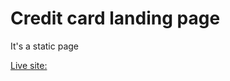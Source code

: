 # Credit card landing page

It's a static page

[Live site: ](https://kanurisathvika.github.io/FSJS2.0/HTML_CSS_Projects/03_HTML_CSS_Projects_12th_Dec/01_Project-%20Credit%20card%20landing%20page/index.html)

